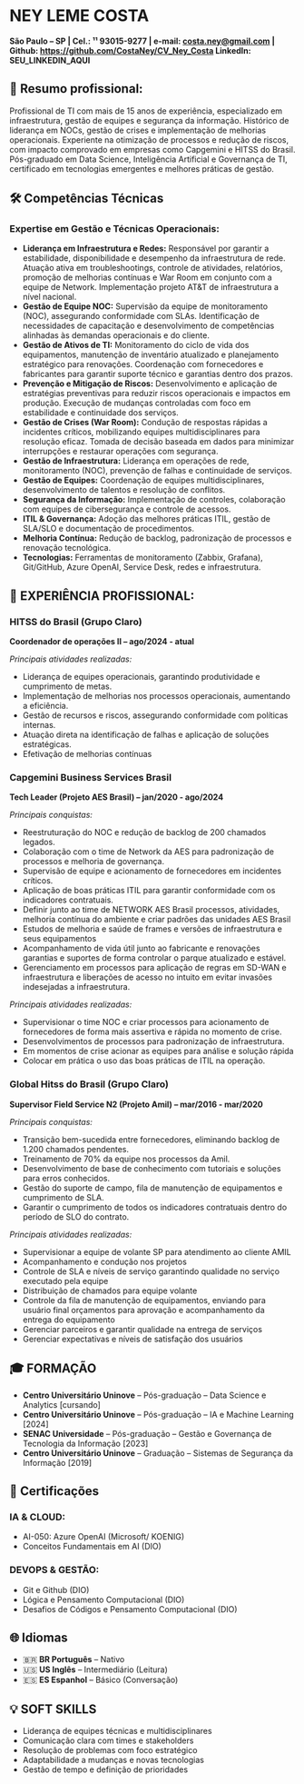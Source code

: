 # NEY LEME COSTA

**São Paulo – SP | Cel.: ¹¹ 93015-9277 | e-mail: costa.ney@gmail.com | Github: https://github.com/CostaNey/CV_Ney_Costa
LinkedIn: SEU_LINKEDIN_AQUI**

## 🎯 Resumo profissional:

Profissional de TI com mais de 15 anos de experiência, especializado em infraestrutura, gestão de equipes e segurança da informação. Histórico de liderança em NOCs, gestão de crises e implementação de melhorias operacionais. Experiente na otimização de processos e redução de riscos, com impacto comprovado em empresas como Capgemini e HITSS do Brasil. Pós-graduado em Data Science, Inteligência Artificial e Governança de TI, certificado em tecnologias emergentes e melhores práticas de gestão.

## 🛠️ Competências Técnicas

### Expertise em Gestão e Técnicas Operacionais:

*   **Liderança em Infraestrutura e Redes:** Responsável por garantir a estabilidade, disponibilidade e desempenho da infraestrutura de rede. Atuação ativa em troubleshootings, controle de atividades, relatórios, promoção de melhorias contínuas e War Room em conjunto com a equipe de Network. Implementação projeto AT&T de infraestrutura a nível nacional.
*   **Gestão de Equipe NOC:** Supervisão da equipe de monitoramento (NOC), assegurando conformidade com SLAs. Identificação de necessidades de capacitação e desenvolvimento de competências alinhadas às demandas operacionais e do cliente.
*   **Gestão de Ativos de TI:** Monitoramento do ciclo de vida dos equipamentos, manutenção de inventário atualizado e planejamento estratégico para renovações. Coordenação com fornecedores e fabricantes para garantir suporte técnico e garantias dentro dos prazos.
*   **Prevenção e Mitigação de Riscos:** Desenvolvimento e aplicação de estratégias preventivas para reduzir riscos operacionais e impactos em produção. Execução de mudanças controladas com foco em estabilidade e continuidade dos serviços.
*   **Gestão de Crises (War Room):** Condução de respostas rápidas a incidentes críticos, mobilizando equipes multidisciplinares para resolução eficaz. Tomada de decisão baseada em dados para minimizar interrupções e restaurar operações com segurança.
*   **Gestão de Infraestrutura:** Liderança em operações de rede, monitoramento (NOC), prevenção de falhas e continuidade de serviços.
*   **Gestão de Equipes:** Coordenação de equipes multidisciplinares, desenvolvimento de talentos e resolução de conflitos.
*   **Segurança da Informação:** Implementação de controles, colaboração com equipes de cibersegurança e controle de acessos.
*   **ITIL & Governança:** Adoção das melhores práticas ITIL, gestão de SLA/SLO e documentação de procedimentos.
*   **Melhoria Contínua:** Redução de backlog, padronização de processos e renovação tecnológica.
*   **Tecnologias:** Ferramentas de monitoramento (Zabbix, Grafana), Git/GitHub, Azure OpenAI, Service Desk, redes e infraestrutura.

## 💼 EXPERIÊNCIA PROFISSIONAL:

### HITSS do Brasil (Grupo Claro)
**Coordenador de operações II – ago/2024 - atual**

*Principais atividades realizadas:*
*   Liderança de equipes operacionais, garantindo produtividade e cumprimento de metas.
*   Implementação de melhorias nos processos operacionais, aumentando a eficiência.
*   Gestão de recursos e riscos, assegurando conformidade com políticas internas.
*   Atuação direta na identificação de falhas e aplicação de soluções estratégicas.
*   Efetivação de melhorias contínuas

### Capgemini Business Services Brasil
**Tech Leader (Projeto AES Brasil) – jan/2020 - ago/2024**

*Principais conquistas:*
*   Reestruturação do NOC e redução de backlog de 200 chamados legados.
*   Colaboração com o time de Network da AES para padronização de processos e melhoria de governança.
*   Supervisão de equipe e acionamento de fornecedores em incidentes críticos.
*   Aplicação de boas práticas ITIL para garantir conformidade com os indicadores contratuais.
*   Definir junto ao time de NETWORK AES Brasil processos, atividades, melhoria contínua do ambiente e criar padrões das unidades AES Brasil
*   Estudos de melhoria e saúde de frames e versões de infraestrutura e seus equipamentos
*   Acompanhamento de vida útil junto ao fabricante e renovações garantias e suportes de forma controlar o parque atualizado e estável.
*   Gerenciamento em processos para aplicação de regras em SD-WAN e infraestrutura e liberações de acesso no intuito em evitar invasões indesejadas a infraestrutura.

*Principais atividades realizadas:*
*   Supervisionar o time NOC e criar processos para acionamento de fornecedores de forma mais assertiva e rápida no momento de crise.
*   Desenvolvimentos de processos para padronização de infraestrutura.
*   Em momentos de crise acionar as equipes para análise e solução rápida
*   Colocar em prática o uso das boas práticas de ITIL na operação.

### Global Hitss do Brasil (Grupo Claro)
**Supervisor Field Service N2 (Projeto Amil) – mar/2016 - mar/2020**

*Principais conquistas:*
*   Transição bem-sucedida entre fornecedores, eliminando backlog de 1.200 chamados pendentes.
*   Treinamento de 70% da equipe nos processos da Amil.
*   Desenvolvimento de base de conhecimento com tutoriais e soluções para erros conhecidos.
*   Gestão do suporte de campo, fila de manutenção de equipamentos e cumprimento de SLA.
*   Garantir o cumprimento de todos os indicadores contratuais dentro do período de SLO do contrato.

*Principais atividades realizadas:*
*   Supervisionar a equipe de volante SP para atendimento ao cliente AMIL
*   Acompanhamento e condução nos projetos
*   Controle de SLA e níveis de serviço garantindo qualidade no serviço executado pela equipe
*   Distribuição de chamados para equipe volante
*   Controle da fila de manutenção de equipamentos, enviando para usuário final orçamentos para aprovação e acompanhamento da entrega do equipamento
*   Gerenciar parceiros e garantir qualidade na entrega de serviços
*   Gerenciar expectativas e níveis de satisfação dos usuários

## 🎓 FORMAÇÃO

*   **Centro Universitário Uninove** – Pós-graduação – Data Science e Analytics [cursando]
*   **Centro Universitário Uninove** – Pós-graduação – IA e Machine Learning [2024]
*   **SENAC Universidade** – Pós-graduação – Gestão e Governança de Tecnologia da Informação [2023]
*   **Centro Universitário Uninove** – Graduação – Sistemas de Segurança da Informação [2019]

## 📜 Certificações

### IA & CLOUD:
*   AI-050: Azure OpenAI (Microsoft/ KOENIG)
*   Conceitos Fundamentais em AI (DIO)

### DEVOPS & GESTÃO:
*   Git e Github (DIO)
*   Lógica e Pensamento Computacional (DIO)
*   Desafios de Códigos e Pensamento Computacional (DIO)

## 🌐 Idiomas

*   🇧🇷 **BR Português** – Nativo
*   🇺🇸 **US Inglês** – Intermediário (Leitura)
*   🇪🇸 **ES Espanhol** – Básico (Conversação)

## 💡 SOFT SKILLS

*   Liderança de equipes técnicas e multidisciplinares
*   Comunicação clara com times e stakeholders
*   Resolução de problemas com foco estratégico
*   Adaptabilidade a mudanças e novas tecnologias
*   Gestão de tempo e definição de prioridades
